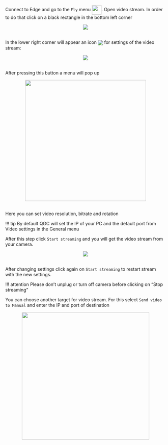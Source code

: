 Connect to Edge and go to the `Fly` menu <span style="text-align: center;"><img src="../../img/quickstart/qgc_fly_menu.png" style="width: 30px; vertical-align:middle"></span>. Open video stream. In order to do that click on a black rectangle in the bottom left corner

<div style="text-align: center;"><img src="../../img/quickstart/qgc_general_window.png"></div><br>

In the lower right corner will appear an icon <span style="text-align: center;"><img style="vertical-align:middle"  style="width: 10px;" src="../../img/quickstart/qgc_general_video_stream_settings.png"> for settings of the video stream:

<div style="text-align: center;"><img src="../../img/quickstart/qgc_hud_video_stream_settings.png"></div><br>

After pressing this button a menu will pop up

<div style="text-align: center;"><img src="../../img/quickstart/qgc_video_stream_settings_popup.png" style="width: 380px;"></div><br>

Here you can set video resolution, bitrate and rotation

!!! tip
    By default QGC will set the IP of your PC and the default port from Video settings in the General menu

After this step click `Start streaming` and you will get the video stream from your camera.

<div style="text-align: center;"><img src="../../img/quickstart/qgc_video_stream_example.png"></div><br>

After changing settings click again on `Start streaming` to restart stream with the new settings.

!!! attention
    Please don’t unplug or turn off camera before clicking on “Stop streaming”

You can choose another target for video stream. For this select `Send video to Manual` and enter the IP and port of destination

<div style="text-align: center;"><img src="../../img/qgc/video_stream_to_manual.png" style="width: 400px;"></div><br>
